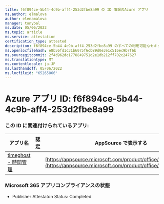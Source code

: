 ```yaml
---
title: f6f894ce-5b44-4c9b-aff4-253d2fbe8a99 の ID 情報のAzure アプリ
ms.author: elmalova
author: elenamalova
manager: tonybal
ms.date: 05/06/2022
ms.topic: article
ms.service: attestation
certification_type: attested
description: f6f894ce-5b44-4c9b-aff4-253d2fbe8a99 のすべての利用可能なセキュリティとコンプライアンス情報。
ms.openlocfilehash: e8b56fd1c31b6075f6cb89d0e3e1c516ec9b7f6b
ms.sourcegitcommit: 2f4d962dc1778849751d2e1db212ff702c247627
ms.translationtype: MT
ms.contentlocale: ja-JP
ms.lasthandoff: 05/06/2022
ms.locfileid: "65265866"
---
```

# <a name="azure-app-id-f6f894ce-5b44-4c9b-aff4-253d2fbe8a99"></a>Azure アプリ ID: f6f894ce-5b44-4c9b-aff4-253d2fbe8a99


### <a name="apps-associated-with-this-id"></a>この ID に関連付けられているアプリ:
| **アプリ名** | **認定** | **AppSource で表示する** |
|--------------|---------------|-----------------------|
| [timeghost - 時間管理](../forward/WA200001532.md) |  | [https://appsource.microsoft.com/product/office/WA200001532](https://appsource.microsoft.com/product/office/WA200001532) |

### <a name="microsoft-365-app-compliance-status"></a>Microsoft 365 アプリコンプライアンスの状態
- Publisher Attestaton Status: Completed
